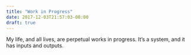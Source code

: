 ```yaml
---
title: "Work in Progress"
date: 2017-12-03T21:57:03-08:00
draft: true
---
```


My life, and all lives, are perpetual works in progress. It’s a system, and it has inputs and outputs. 